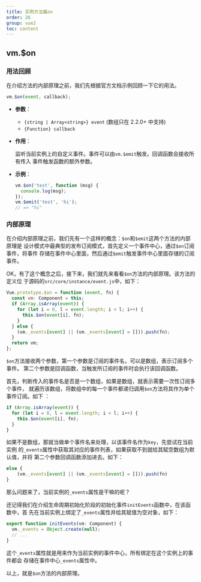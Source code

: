 ```yaml
---
title: 实例方法篇on
order: 26
group: vue2
toc: content
---
```


## vm.$on

### 用法回顾

在介绍方法的内部原理之前，我们先根据官方文档示例回顾一下它的用法。

```javascript
vm.$on(event, callback);
```

- **参数**：

  - `{string | Array<string>} event` (数组只在 2.2.0+ 中支持)
  - `{Function} callback`

- **作用**：

  监听当前实例上的自定义事件。事件可以由`vm.$emit`触发。回调函数会接收所有传入
  事件触发函数的额外参数。

- **示例**：

  ```javascript
  vm.$on('test', function (msg) {
    console.log(msg);
  });
  vm.$emit('test', 'hi');
  // => "hi"
  ```

### 内部原理

在介绍内部原理之前，我们先有一个这样的概念：`$on`和`$emit`这两个方法的内部原理是
设计模式中最典型的发布订阅模式，首先定义一个事件中心，通过`$on`订阅事件，将事件
存储在事件中心里面，然后通过`$emit`触发事件中心里面存储的订阅事件。

OK，有了这个概念之后，接下来，我们就先来看看`$on`方法的内部原理。该方法的定义位
于源码的`src/core/instance/event.js`中，如下：

```javascript
Vue.prototype.$on = function (event, fn) {
  const vm: Component = this;
  if (Array.isArray(event)) {
    for (let i = 0, l = event.length; i < l; i++) {
      this.$on(event[i], fn);
    }
  } else {
    (vm._events[event] || (vm._events[event] = [])).push(fn);
  }
  return vm;
};
```

`$on`方法接收两个参数，第一个参数是订阅的事件名，可以是数组，表示订阅多个事件。
第二个参数是回调函数，当触发所订阅的事件时会执行该回调函数。

首先，判断传入的事件名是否是一个数组，如果是数组，就表示需要一次性订阅多个事件，
就遍历该数组，将数组中的每一个事件都递归调用`$on`方法将其作为单个事件订阅。如下
：

```javascript
if (Array.isArray(event)) {
  for (let i = 0, l = event.length; i < l; i++) {
    this.$on(event[i], fn);
  }
}
```

如果不是数组，那就当做单个事件名来处理，以该事件名作为`key`，先尝试在当前实例
的`_events`属性中获取其对应的事件列表，如果获取不到就给其赋空数组为默认值，并将
第二个参数回调函数添加进去。如下：

```javascript
else {
    (vm._events[event] || (vm._events[event] = [])).push(fn)
}
```

那么问题来了，当前实例的`_events`属性是干嘛的呢？

还记得我们在介绍生命周期初始化阶段的初始化事件`initEvents`函数中，在该函数中，首
先在当前实例上绑定了`_events`属性并给其赋值为空对象，如下：

```javascript
export function initEvents(vm: Component) {
  vm._events = Object.create(null);
  // ...
}
```

这个`_events`属性就是用来作为当前实例的事件中心，所有绑定在这个实例上的事件都会
存储在事件中心`_events`属性中。

以上，就是`$on`方法的内部原理。
